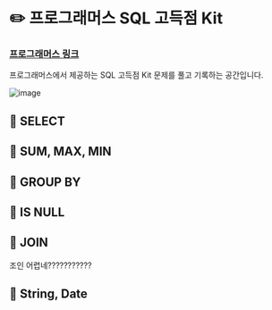# :pencil2: 프로그래머스 SQL 고득점 Kit

### [프로그래머스 링크](https://programmers.co.kr/learn/challenges)

프로그래머스에서 제공하는 SQL 고득점 Kit 문제를 풀고 기록하는 공간입니다.

![image](https://user-images.githubusercontent.com/55734436/109414491-7c582800-79f6-11eb-89f6-0cf017210e55.png)


## :small_orange_diamond: SELECT

## :small_orange_diamond: SUM, MAX, MIN

## :small_orange_diamond: GROUP BY

## :small_orange_diamond: IS NULL

## :small_orange_diamond: JOIN

조인 어렵네???????????
## :small_orange_diamond: String, Date
